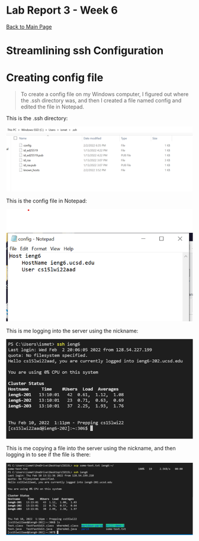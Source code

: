 # Lab Report 3 - Week 6

[Back to Main Page](https://ebayraktaroglu.github.io/cse15l-lab-reports/)

# Streamlining ssh Configuration

# Creating config file

>To create a config file on my Windows computer, I figured out where the .ssh directory was, and then I created a file named config and edited the file in Notepad.

This is the .ssh directory:

![.ssh directory](Lab_Report_Week_6_Screenshots/sshLocation.png)

This is the config file in Notepad:

![config file](Lab_Report_Week_6_Screenshots/configInNotepad.png)


This is me logging into the server using the nickname:

![logging in](Lab_Report_Week_6_Screenshots/sshNicknameLogin.png)

This is me copying a file into the server using the nickname, and then logging in to see if the file is there:

![copying file](Lab_Report_Week_6_Screenshots/sshNickname-CopyingFile.png)



